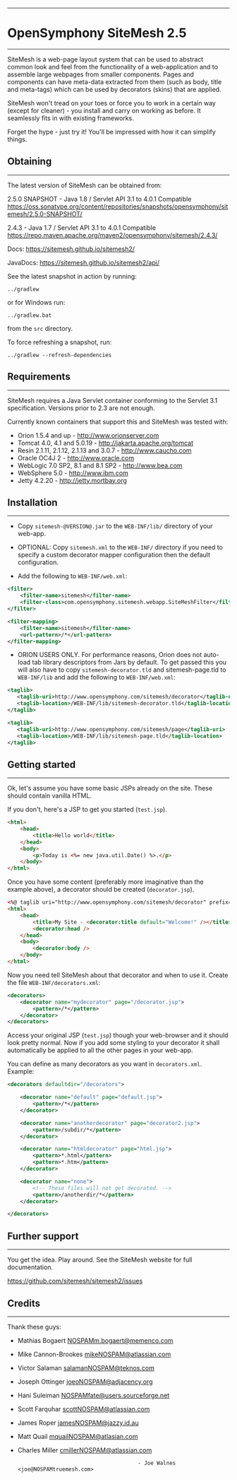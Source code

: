 ***
# OpenSymphony SiteMesh 2.5
***

SiteMesh is a web-page layout system that can be used to abstract common look
and feel from the functionality of a web-application and to assemble large
webpages from smaller components. Pages and components can have meta-data
extracted from them (such as body, title and meta-tags) which can be used by
decorators (skins) that are applied.

SiteMesh won't tread on your toes or force you to work in a certain way (except
for cleaner) - you install and carry on working as before. It seamlessly fits in
with existing frameworks.

Forget the hype - just try it! You'll be impressed with how it can simplify
things.


## Obtaining
***

The latest version of SiteMesh can be obtained from:

2.5.0 SNAPSHOT - Java 1.8 / Servlet API 3.1 to 4.0.1 Compatible
https://oss.sonatype.org/content/repositories/snapshots/opensymphony/sitemesh/2.5.0-SNAPSHOT/

2.4.3 - Java 1.7 / Servlet API 3.1 to 4.0.1 Compatible
https://repo.maven.apache.org/maven2/opensymphony/sitemesh/2.4.3/

Docs:
https://sitemesh.github.io/sitemesh2/

JavaDocs:
https://sitemesh.github.io/sitemesh2/api/

See the latest snapshot in action by running:
```
../gradlew
```
or for Windows run:
```
../gradlew.bat
```
from the `src` directory.

To force refreshing a snapshot, run:
```
../gradlew --refresh-dependencies
```


## Requirements
***

SiteMesh requires a Java Servlet container conforming to the Servlet 3.1
specification. Versions prior to 2.3 are not enough.

Currently known containers that support this and SiteMesh was tested with:

* Orion 1.5.4 and up                         - http://www.orionserver.com
* Tomcat 4.0, 4.1 and 5.0.19                 - http://jakarta.apache.org/tomcat
* Resin 2.1.11, 2.1.12, 2.1.13 and 3.0.7     - http://www.caucho.com
* Oracle OC4J 2                              - http://www.oracle.com
* WebLogic 7.0 SP2, 8.1 and 8.1 SP2          - http://www.bea.com
* WebSphere 5.0                              - http://www.ibm.com
* Jetty 4.2.20                               - http://jetty.mortbay.org

## Installation
***

* Copy `sitemesh-@VERSION@.jar` to the `WEB-INF/lib/` directory of your web-app.

* OPTIONAL: Copy `sitemesh.xml` to the `WEB-INF/` directory if you need to specify a custom
  decorator mapper configuration then the default configuration.

* Add the following to `WEB-INF/web.xml`:
```xml
<filter>
    <filter-name>sitemesh</filter-name>
    <filter-class>com.opensymphony.sitemesh.webapp.SiteMeshFilter</filter-class>
</filter>

<filter-mapping>
    <filter-name>sitemesh</filter-name>
    <url-pattern>/*</url-pattern>
</filter-mapping>
```    

 * ORION USERS ONLY. For performance reasons, Orion does not auto-load tab library descriptors
   from Jars by default. To get passed this you will also have to copy `sitemesh-decorator.tld`
   and sitemesh-page.tld to `WEB-INF/lib` and add the following to `WEB-INF/web.xml`:
 ```xml
<taglib>
    <taglib-uri>http://www.opensymphony.com/sitemesh/decorator</taglib-uri>
    <taglib-location>/WEB-INF/lib/sitemesh-decorator.tld</taglib-location>
</taglib>

<taglib>
    <taglib-uri>http://www.opensymphony.com/sitemesh/page</taglib-uri>
    <taglib-location>/WEB-INF/lib/sitemesh-page.tld</taglib-location>
</taglib>
 ```

## Getting started
***

Ok, let's assume you have some basic JSPs already on the site.
These should contain vanilla HTML.

If you don't, here's a JSP to get you started (`test.jsp`).

```html
<html>
    <head>
        <title>Hello world</title>
    </head>
    <body>
        <p>Today is <%= new java.util.Date() %>.</p>
    </body>
</html>
```    

Once you have some content (preferably more imaginative than the example above),
a decorator should be created (`decorator.jsp`).

```html
<%@ taglib uri="http://www.opensymphony.com/sitemesh/decorator" prefix="decorator" %>
<html>
    <head>
        <title>My Site - <decorator:title default="Welcome!" /></title>
        <decorator:head />
    </head>
    <body>
        <decorator:body />
    </body>
</html>
```     

Now you need tell SiteMesh about that decorator and when to use it. Create the
file `WEB-INF/decorators.xml`:

```xml
<decorators>
    <decorator name="mydecorator" page="/decorator.jsp">
        <pattern>/*</pattern>
    </decorator>
</decorators>
```    

Access your original JSP (`test.jsp`) though your web-browser and it should look
pretty normal. Now if you add some styling to your decorator it shall
automatically be applied to all the other pages in your web-app.

You can define as many decorators as you want in `decorators.xml`. Example:

```xml
<decorators defaultdir="/decorators">

    <decorator name="default" page="default.jsp">
        <pattern>/*</pattern>
    </decorator>

    <decorator name="anotherdecorator" page="decorator2.jsp">
        <pattern>/subdir/*</pattern>
    </decorator>

    <decorator name="htmldecorator" page="html.jsp">
        <pattern>*.html</pattern>
        <pattern>*.htm</pattern>
    </decorator>

    <decorator name="none">
        <!-- These files will not get decorated. -->
        <pattern>/anotherdir/*</pattern>
    </decorator>

</decorators>
```    

## Further support
***

You get the idea. Play around. See the SiteMesh website for
full documentation.

https://github.com/sitemesh/sitemesh2/issues

## Credits
***

Thank these guys:
* Mathias Bogaert         <NOSPAMm.bogaert@memenco.com>
* Mike Cannon-Brookes     <mikeNOSPAM@atlassian.com>
* Victor Salaman          <salamanNOSPAM@teknos.com>
* Joseph Ottinger         <joeoNOSPAM@adjacency.org>
* Hani Suleiman           <NOSPAMfate@users.sourceforge.net>
* Scott Farquhar          <scottNOSPAM@atlassian.com>
* James Roper             <jamesNOSPAM@jazzy.id.au>
* Matt Quail              <mquailNOSPAM@atlasian.com>
* Charles Miller          <cmillerNOSPAM@atlassian.com>

                                            - Joe Walnes <joe@NOSPAMtruemesh.com>
